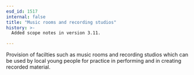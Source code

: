 ```yaml
---
esd_id: 1517
internal: false
title: "Music rooms and recording studios"
history: >-
  Added scope notes in version 3.11.

---
```


Provision of facilties such as music rooms and recording studios which can be used by local young people for practice in performing and in creating recorded material.

